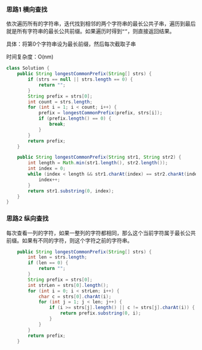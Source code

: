 ### 思路1 横向查找

依次遍历所有的字符串，迭代找到相邻的两个字符串的最长公共子串，遍历到最后就是所有字符串的最长公共前缀。如果遍历时得到`“”`，则直接返回结果。

具体：将第0个字符串设为最长前缀，然后每次截取子串

时间复杂度：O(nm)

```java
class Solution {
    public String longestCommonPrefix(String[] strs) {
        if (strs == null || strs.length == 0) {
            return "";
        }
        String prefix = strs[0];
        int count = strs.length;
        for (int i = 1; i < count; i++) {
            prefix = longestCommonPrefix(prefix, strs[i]);
            if (prefix.length() == 0) {
                break;
            }
        }
        return prefix;
    }

    public String longestCommonPrefix(String str1, String str2) {
        int length = Math.min(str1.length(), str2.length());
        int index = 0;
        while (index < length && str1.charAt(index) == str2.charAt(index)) {
            index++;
        }
        return str1.substring(0, index);
    }
}
```

### 思路2 纵向查找

每次查看一列的字符，如果一整列的字符都相同，那么这个当前字符属于最长公共前缀。如果有不同的字符，则这个字符之前的字符串。

```java
	public String longestCommonPrefix(String[] strs) {
        int len = strs.length;
        if (len == 0) {
            return "";
        }
        String prefix = strs[0];
        int strLen = strs[0].length();
        for (int i = 0; i < strLen; i++) {
            char c = strs[0].charAt(i);
            for (int j = 1; j < len; j++) {
                if (i >= strs[j].length() || c != strs[j].charAt(i)) {
                    return prefix.substring(0, i);
                }
            }
        }
        return prefix;
    }
```

